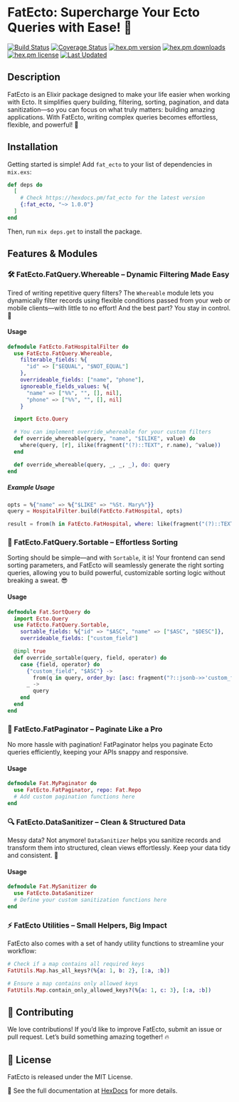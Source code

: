 # FatEcto: Supercharge Your Ecto Queries with Ease! 🚀


[![Build Status](https://github.com/tanweerdev/fat_ecto/actions/workflows/fat_ecto.yml/badge.svg)](https://github.com/tanweerdev/fat_ecto/actions)
[![Coverage Status](https://coveralls.io/repos/github/tanweerdev/fat_ecto/badge.svg)](https://coveralls.io/github/tanweerdev/fat_ecto)
[![hex.pm version](https://img.shields.io/hexpm/v/fat_ecto.svg)](https://hex.pm/packages/fat_ecto)
[![hex.pm downloads](https://img.shields.io/hexpm/dt/fat_ecto.svg)](https://hex.pm/packages/fat_ecto)
[![hex.pm license](https://img.shields.io/hexpm/l/fat_ecto.svg)](https://github.com/tanweerdev/fat_ecto/blob/master/LICENSE)
[![Last Updated](https://img.shields.io/github/last-commit/tanweerdev/fat_ecto.svg)](https://github.com/tanweerdev/fat_ecto/commits/master)

## Description

FatEcto is an Elixir package designed to make your life easier when working with Ecto. It simplifies query building, filtering, sorting, pagination, and data sanitization—so you can focus on what truly matters: building amazing applications. With FatEcto, writing complex queries becomes effortless, flexible, and powerful! 💪

## Installation

Getting started is simple! Add `fat_ecto` to your list of dependencies in `mix.exs`:

```elixir
def deps do
  [
    # Check https://hexdocs.pm/fat_ecto for the latest version
    {:fat_ecto, "~> 1.0.0"}
  ]
end
```

Then, run `mix deps.get` to install the package.

## Features & Modules

### 🛠 FatEcto.FatQuery.Whereable – Dynamic Filtering Made Easy

Tired of writing repetitive query filters? The `Whereable` module lets you dynamically filter records using flexible conditions passed from your web or mobile clients—with little to no effort! And the best part? You stay in control. 🚀

#### Usage

```elixir
defmodule FatEcto.FatHospitalFilter do
  use FatEcto.FatQuery.Whereable,
    filterable_fields: %{
      "id" => ["$EQUAL", "$NOT_EQUAL"]
    },
    overrideable_fields: ["name", "phone"],
    ignoreable_fields_values: %{
      "name" => ["%%", "", [], nil],
      "phone" => ["%%", "", [], nil]
    }

  import Ecto.Query

  # You can implement override_whereable for your custom filters
  def override_whereable(query, "name", "$ILIKE", value) do
    where(query, [r], ilike(fragment("(?)::TEXT", r.name), ^value))
  end

  def override_whereable(query, _, _, _), do: query
end
```

##### Example Usage

```elixir
opts = %{"name" => %{"$LIKE" => "%St. Mary%"}}
query = HospitalFilter.build(FatEcto.FatHospital, opts)

result = from(h in FatEcto.FatHospital, where: like(fragment("(?)::TEXT", h.name), ^"%St. Mary%"))
```

### 🔄 FatEcto.FatQuery.Sortable – Effortless Sorting

Sorting should be simple—and with `Sortable`, it is! Your frontend can send sorting parameters, and FatEcto will seamlessly generate the right sorting queries, allowing you to build powerful, customizable sorting logic without breaking a sweat. 😎

#### Usage

```elixir
defmodule Fat.SortQuery do
  import Ecto.Query
  use FatEcto.FatQuery.Sortable,
    sortable_fields: %{"id" => "$ASC", "name" => ["$ASC", "$DESC"]},
    overrideable_fields: ["custom_field"]

  @impl true
  def override_sortable(query, field, operator) do
    case {field, operator} do
      {"custom_field", "$ASC"} ->
        from(q in query, order_by: [asc: fragment("?::jsonb->>'custom_field'", q)])
      _ ->
        query
    end
  end
end
```

### 📌 FatEcto.FatPaginator – Paginate Like a Pro

No more hassle with pagination! FatPaginator helps you paginate Ecto queries efficiently, keeping your APIs snappy and responsive.

#### Usage

```elixir
defmodule Fat.MyPaginator do
  use FatEcto.FatPaginator, repo: Fat.Repo
  # Add custom pagination functions here
end
```

### 🔍 FatEcto.DataSanitizer – Clean & Structured Data

Messy data? Not anymore! `DataSanitizer` helps you sanitize records and transform them into structured, clean views effortlessly. Keep your data tidy and consistent. 🎯

#### Usage

```elixir
defmodule Fat.MySanitizer do
  use FatEcto.DataSanitizer
  # Define your custom sanitization functions here
end
```

### ⚡ FatEcto Utilities – Small Helpers, Big Impact

FatEcto also comes with a set of handy utility functions to streamline your workflow:

```elixir
# Check if a map contains all required keys
FatUtils.Map.has_all_keys?(%{a: 1, b: 2}, [:a, :b])

# Ensure a map contains only allowed keys
FatUtils.Map.contain_only_allowed_keys?(%{a: 1, c: 3}, [:a, :b])
```

## 🚀 Contributing

We love contributions! If you’d like to improve FatEcto, submit an issue or pull request. Let’s build something amazing together! 🔥

## 📜 License

FatEcto is released under the MIT License.

📖 See the full documentation at [HexDocs](https://hexdocs.pm/fat_ecto/) for more details.
